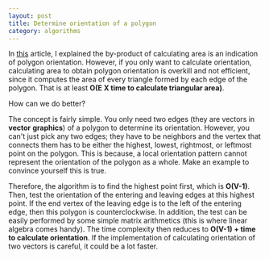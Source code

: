 ```yaml
---
layout: post
title: Determine orientation of a polygon
category: algorithms
---
```


In [this](http://keenhenry.me/polygon-area-algorithm/) article, I explained the by-product of calculating area is
an indication of polygon orientation. However, if you only want to calculate orientation, calculating area to obtain
polygon orientation is overkill and not efficient, since it computes the area of every triangle formed by each edge 
of the polygon. That is at least **O(E X time to calculate triangular area)**.

How can we do better?

The concept is fairly simple. You only need two edges (they are vectors in __vector__ __graphics__) of a polygon to 
determine its orientation. However, you can't just pick any two edges; they have to be neighbors and the vertex that
connects them has to be either the highest, lowest, rightmost, or leftmost point on the polygon. This is because, a
local orientation pattern cannot represent the orientation of the polygon as a whole. Make an example to convince
yourself this is true.

Therefore, the algorithm is to find the highest point first, which is **O(V-1)**. Then, test the orientation of the
entering and leaving edges at this highest point. If the end vertex of the leaving edge is to the left of the entering
edge, then this polygon is counterclockwise. In addition, the test can be easily performed by some simple matrix arithmetics
(this is where linear algebra comes handy). The time complexity then reduces to **O(V-1) + time to calculate
orientation**. If the implementation of calculating orientation of two vectors is careful, it could be a lot faster.
